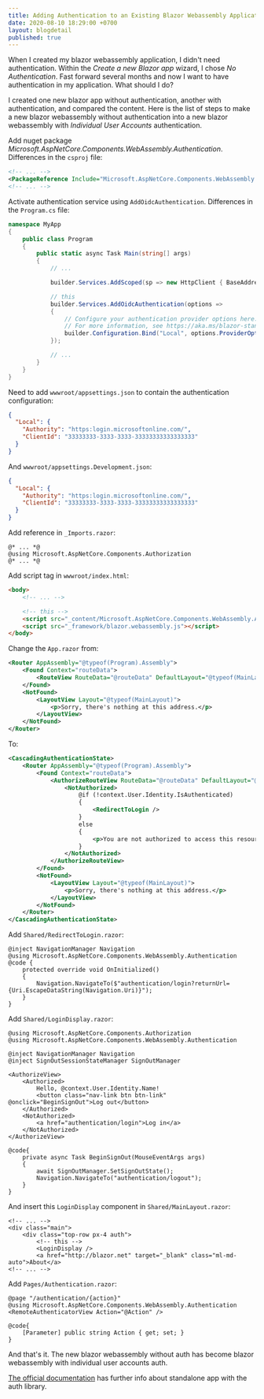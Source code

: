 ```yaml
---
title: Adding Authentication to an Existing Blazor Webassembly Application
date: 2020-08-10 18:29:00 +0700
layout: blogdetail
published: true
---
```


When I created my blazor webassembly application, I didn't need authentication. Within the _Create a new Blazor app_ wizard, I chose _No Authentication_. Fast forward several months and now I want to have authentication in my application. What should I do?

I created one new blazor app without authentication, another with authentication, and compared the content. Here is the list of steps to make a new blazor webassembly without authentication into a new blazor webassembly with _Individual User Accounts_ authentication.

Add nuget package _Microsoft.AspNetCore.Components.WebAssembly.Authentication_. Differences in the `csproj` file:

```xml
<!-- ... -->
<PackageReference Include="Microsoft.AspNetCore.Components.WebAssembly.Authentication" Version="3.2.1" />
<!-- ... -->
```

Activate authentication service using `AddOidcAuthentication`. Differences in the `Program.cs` file:

```c#
namespace MyApp
{
    public class Program
    {
        public static async Task Main(string[] args)
        {
            // ...

            builder.Services.AddScoped(sp => new HttpClient { BaseAddress = new Uri(builder.HostEnvironment.BaseAddress) });

            // this
            builder.Services.AddOidcAuthentication(options =>
            {
                // Configure your authentication provider options here.
                // For more information, see https://aka.ms/blazor-standalone-auth
                builder.Configuration.Bind("Local", options.ProviderOptions);
            });

            // ...
        }
    }
}
```

Need to add `wwwroot/appsettings.json` to contain the authentication configuration:

```json
{
  "Local": {
    "Authority": "https:login.microsoftonline.com/",
    "ClientId": "33333333-3333-3333-33333333333333333"
  }
}
```

And `wwwroot/appsettings.Development.json`:

```json
{
  "Local": {
    "Authority": "https:login.microsoftonline.com/",
    "ClientId": "33333333-3333-3333-33333333333333333"
  }
}
```

Add reference in `_Imports.razor`:

```razor
@* ... *@
@using Microsoft.AspNetCore.Components.Authorization
@* ... *@
```

Add script tag in `wwwroot/index.html`:

```html
<body>
    <!-- ... -->

    <!-- this -->
    <script src="_content/Microsoft.AspNetCore.Components.WebAssembly.Authentication/AuthenticationService.js"></script>
    <script src="_framework/blazor.webassembly.js"></script>
</body>
```

Change the `App.razor` from:

```xml
<Router AppAssembly="@typeof(Program).Assembly">
    <Found Context="routeData">
        <RouteView RouteData="@routeData" DefaultLayout="@typeof(MainLayout)" />
    </Found>
    <NotFound>
        <LayoutView Layout="@typeof(MainLayout)">
            <p>Sorry, there's nothing at this address.</p>
        </LayoutView>
    </NotFound>
</Router>
```

To:

```xml
<CascadingAuthenticationState>
    <Router AppAssembly="@typeof(Program).Assembly">
        <Found Context="routeData">
            <AuthorizeRouteView RouteData="@routeData" DefaultLayout="@typeof(MainLayout)">
                <NotAuthorized>
                    @if (!context.User.Identity.IsAuthenticated)
                    {
                        <RedirectToLogin />
                    }
                    else
                    {
                        <p>You are not authorized to access this resource.</p>
                    }
                </NotAuthorized>
            </AuthorizeRouteView>
        </Found>
        <NotFound>
            <LayoutView Layout="@typeof(MainLayout)">
                <p>Sorry, there's nothing at this address.</p>
            </LayoutView>
        </NotFound>
    </Router>
</CascadingAuthenticationState>
```

Add `Shared/RedirectToLogin.razor`:

```razor
@inject NavigationManager Navigation
@using Microsoft.AspNetCore.Components.WebAssembly.Authentication
@code {
    protected override void OnInitialized()
    {
        Navigation.NavigateTo($"authentication/login?returnUrl={Uri.EscapeDataString(Navigation.Uri)}");
    }
}
```

Add `Shared/LoginDisplay.razor`:

```razor
@using Microsoft.AspNetCore.Components.Authorization
@using Microsoft.AspNetCore.Components.WebAssembly.Authentication

@inject NavigationManager Navigation
@inject SignOutSessionStateManager SignOutManager

<AuthorizeView>
    <Authorized>
        Hello, @context.User.Identity.Name!
        <button class="nav-link btn btn-link" @onclick="BeginSignOut">Log out</button>
    </Authorized>
    <NotAuthorized>
        <a href="authentication/login">Log in</a>
    </NotAuthorized>
</AuthorizeView>

@code{
    private async Task BeginSignOut(MouseEventArgs args)
    {
        await SignOutManager.SetSignOutState();
        Navigation.NavigateTo("authentication/logout");
    }
}
```

And insert this `LoginDisplay` component in `Shared/MainLayout.razor`:

```razor
<!-- ... -->
<div class="main">
    <div class="top-row px-4 auth">
        <!-- this -->
        <LoginDisplay />
        <a href="http://blazor.net" target="_blank" class="ml-md-auto">About</a>
<!-- ... -->
```

Add `Pages/Authentication.razor`:

```razor
@page "/authentication/{action}"
@using Microsoft.AspNetCore.Components.WebAssembly.Authentication
<RemoteAuthenticatorView Action="@Action" />

@code{
    [Parameter] public string Action { get; set; }
}
```

And that's it. The new blazor webassembly without auth has become blazor webassembly with individual user accounts auth.

[The official documentation](https://docs.microsoft.com/en-us/aspnet/core/blazor/security/webassembly/standalone-with-authentication-library) has further info about standalone app with the auth library.